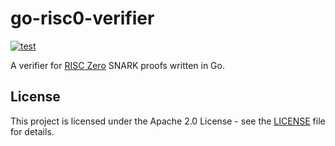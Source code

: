 # go-risc0-verifier

[![test](https://github.com/datachainlab/go-risc0-verifier/actions/workflows/test.yml/badge.svg)](https://github.com/datachainlab/go-risc0-verifier/actions/workflows/test.yml)

A verifier for [RISC Zero](https://github.com/risc0/risc0) SNARK proofs written in Go.

## License

This project is licensed under the Apache 2.0 License - see the [LICENSE](./LICENSE) file for details.
